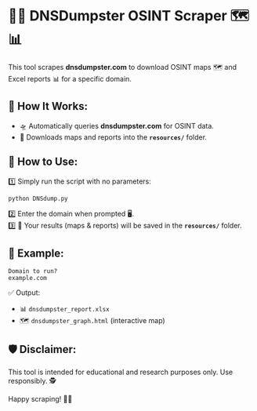 
# 🕵️‍♂️ DNSDumpster OSINT Scraper 🗺️📊

This tool scrapes **dnsdumpster.com** to download OSINT maps 🗺️ and Excel reports 📊 for a specific domain.

## 🚀 How It Works:
- 🛸 Automatically queries **dnsdumpster.com** for OSINT data.  
- 📂 Downloads maps and reports into the **`resources/`** folder.  

## 🧰 How to Use:
1️⃣ Simply run the script with no parameters:  
   ```bash
   python DNSdump.py
   ```
2️⃣ Enter the domain when prompted 🖥️.  
3️⃣ 📂 Your results (maps & reports) will be saved in the **`resources/`** folder.  

## 📝 Example:
```
Domain to run?
example.com
```

✅ Output:  
- 📊 `dnsdumpster_report.xlsx`  
- 🗺️ `dnsdumpster_graph.html` (interactive map)  

## 🛡️ Disclaimer:
This tool is intended for educational and research purposes only. Use responsibly. 🕵️

Happy scraping! 🐙💙





